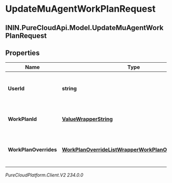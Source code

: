 # UpdateMuAgentWorkPlanRequest

## ININ.PureCloudApi.Model.UpdateMuAgentWorkPlanRequest

## Properties

|Name | Type | Description | Notes|
|------------ | ------------- | ------------- | -------------|
| **UserId** | **string** | The agent id for whom the work plan is updated | |
| **WorkPlanId** | [**ValueWrapperString**](ValueWrapperString) | The current work plan ID for the agent | [optional] |
| **WorkPlanOverrides** | [**WorkPlanOverrideListWrapperWorkPlanOverrideRequest**](WorkPlanOverrideListWrapperWorkPlanOverrideRequest) | The list of work plan overrides for the agent | [optional] |



_PureCloudPlatform.Client.V2 234.0.0_

